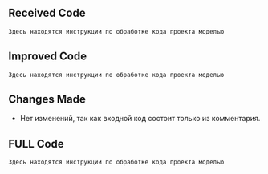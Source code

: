 ## Received Code
```
Здесь находятся инструкции по обработке кода проекта моделью
```

## Improved Code
```
Здесь находятся инструкции по обработке кода проекта моделью
```

## Changes Made
- Нет изменений, так как входной код состоит только из комментария.

## FULL Code
```
Здесь находятся инструкции по обработке кода проекта моделью